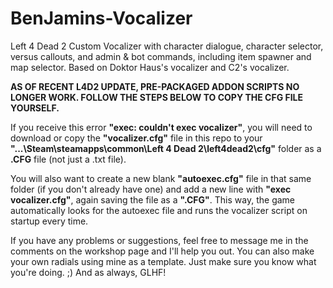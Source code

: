 # BenJamins-Vocalizer
Left 4 Dead 2 Custom Vocalizer with character dialogue,  character selector, versus callouts, and admin & bot commands, including item spawner and map selector. Based on Doktor Haus's vocalizer and C2's vocalizer.

**AS OF RECENT L4D2 UPDATE, PRE-PACKAGED ADDON SCRIPTS NO LONGER WORK. FOLLOW THE STEPS BELOW TO COPY THE CFG FILE YOURSELF.**

If you receive this error **"exec: couldn't exec vocalizer"**, you will need to download or copy the **"vocalizer.cfg"** file in this repo to your **"...\Steam\steamapps\common\Left 4 Dead 2\left4dead2\cfg"** folder as a **.CFG** file (not just a .txt file).

You will also want to create a new blank **"autoexec.cfg"** file in that same folder (if you don't already have one) and add a new line with **"exec vocalizer.cfg"**, again saving the file as a **".CFG"**. This way, the game automatically looks for the autoexec file and runs the vocalizer script on startup every time.

If you have any problems or suggestions, feel free to message me in the comments on the workshop page and I'll help you out. You can also make your own radials using mine as a template. Just make sure you know what you're doing. ;) And as always, GLHF!
